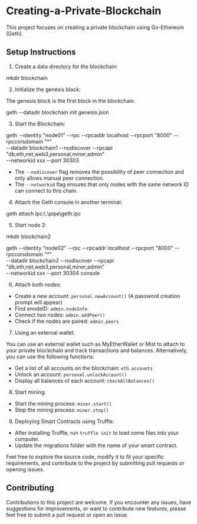 # Creating-a-Private-Blockchain

This project focuses on creating a private blockchain using Go-Ethereum (Geth).

## Setup Instructions

1. Create a data directory for the blockchain:

mkdir blockchain

2. Initialize the genesis block:

The genesis block is the first block in the blockchain.

geth --datadir blockchain init genesis.json

3. Start the Blockchain:

geth --identity "node01" --rpc --rpcaddr localhost --rpcport "8000" --rpccorsdomain "*" \
--datadir blockchain1 --nodiscover --rpcapi "db,eth,net,web3,personal,miner,admin" \
--networkid xxx --port 30303

- The `--nodiscover` flag removes the possibility of peer connection and only allows manual peer connection.
- The `--networkid` flag ensures that only nodes with the same network ID can connect to this chain.

4. Attach the Geth console in another terminal:

geth attach ipc:\\.\pipe\geth.ipc

5. Start node 2:

mkdir blockchain2

geth --identity "node02" --rpc --rpcaddr localhost --rpcport "8000" --rpccorsdomain "*" \
--datadir blockchain2 --nodiscover --rpcapi "db,eth,net,web3,personal,miner,admin" \
--networkid xxx --port 30304 console

6. Attach both nodes:

- Create a new account: `personal.newAccount()` (A password creation prompt will appear)
- Find enodeID: `admin.nodeInfo`
- Connect two nodes: `admin.addPeer()`
- Check if the nodes are paired: `admin.peers`

7. Using an external wallet:

You can use an external wallet such as MyEtherWallet or Mist to attach to your private blockchain and track transactions and balances. Alternatively, you can use the following functions:

- Get a list of all accounts on the blockchain: `eth.accounts`
- Unlock an account: `personal.unlockAccount()`
- Display all balances of each account: `checkAllBalances()`

8. Start mining:

- Start the mining process: `miner.start()`
- Stop the mining process: `miner.stop()`

9. Deploying Smart Contracts using Truffle:

- After installing Truffle, run `truffle init` to load some files into your computer.
- Update the migrations folder with the name of your smart contract.

Feel free to explore the source code, modify it to fit your specific requirements, and contribute to the project by submitting pull requests or opening issues.

## Contributing

Contributions to this project are welcome. If you encounter any issues, have suggestions for improvements, or want to contribute new features, please feel free to submit a pull request or open an issue.



